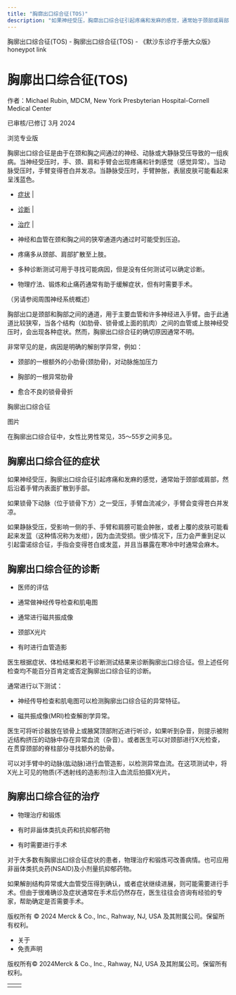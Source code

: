 ```yaml
---
title: "胸廓出口综合征(TOS)"
description: "如果神经受压，胸廓出口综合征引起疼痛和发麻的感觉，通常始于颈部或肩部，然后沿着手臂内表面扩散到手部。"
---
```


﻿胸廓出口综合征(TOS) - 胸廓出口综合征(TOS) - 《默沙东诊疗手册大众版》 honeypot link

# 胸廓出口综合征(TOS)

作者：Michael Rubin, MDCM, New York Presbyterian Hospital-Cornell Medical Center

已审核/已修订 3月 2024

浏览专业版

胸廓出口综合征是由于在颈和胸之间通过的神经、动脉或大静脉受压导致的一组疾病。当神经受压时，手、颈、肩和手臂会出现疼痛和针刺感觉（感觉异常）。当动脉受压时，手臂变得苍白并发凉。当静脉受压时，手臂肿胀，表层皮肤可能看起来呈浅蓝色。

- [症状](#症状_v745342_zh) \|
- [诊断](#诊断_v745346_zh) \|
- [治疗](#治疗_v745350_zh) \|

- 神经和血管在颈和胸之间的狭窄通道内通过时可能受到压迫。

- 疼痛多从颈部、肩部扩散至上肢。

- 多种诊断测试可用于寻找可能病因，但是没有任何测试可以确定诊断。

- 物理疗法、锻炼和止痛药通常有助于缓解症状，但有时需要手术。


（另请参阅周围神经系统概述）

胸部出口是颈部和胸部之间的通道，用于主要血管和许多神经进入手臂。由于此通道比较狭窄，当各个结构（如肋骨、锁骨或上面的肌肉）之间的血管或上肢神经受压时，会出现各种症状。然而，胸廓出口综合征的确切原因通常不明。

非常罕见的是，病因是明确的解剖学异常，例如：

- 颈部的一根额外的小肋骨(颈肋骨)，对动脉施加压力

- 胸部的一根异常肋骨

- 愈合不良的锁骨骨折


胸廓出口综合征



图片

在胸廓出口综合征中，女性比男性常见，35～55岁之间多见。

## 胸廓出口综合征的症状

如果神经受压，胸廓出口综合征引起疼痛和发麻的感觉，通常始于颈部或肩部，然后沿着手臂内表面扩散到手部。

如果锁骨下动脉（位于锁骨下方）之一受压，手臂血流减少，手臂会变得苍白并发凉。

如果静脉受压，受影响一侧的手、手臂和肩膀可能会肿胀，或者上覆的皮肤可能看起来发蓝（这种情况称为发绀），因为血流受损。很少情况下，压力会严重到足以引起雷诺综合征，手指会变得苍白或发蓝，并且当暴露在寒冷中时通常会麻木。

## 胸廓出口综合征的诊断

- 医师的评估

- 通常做神经传导检查和肌电图

- 通常进行磁共振成像

- 颈部X光片

- 有时进行血管造影


医生根据症状、体检结果和若干诊断测试结果来诊断胸廓出口综合征。但上述任何检查均不能百分百肯定或否定胸廓出口综合征的诊断。

通常进行以下测试：

- 神经传导检查和肌电图可以检测胸廓出口综合征的异常特征。

- 磁共振成像(MRI)检查解剖学异常。


医生可将听诊器放在锁骨上或腋窝顶部附近进行听诊，如果听到杂音，则提示被附近结构挤压的动脉中存在异常血流（杂音）。或者医生可以对颈部进行X光检查，在贯穿颈部的脊柱部分寻找额外的肋骨。

可以对手臂中的动脉(肱动脉)进行血管造影，以检测异常血流。在这项测试中，将X光上可见的物质(不透射线的造影剂)注入血流后拍摄X光片。

## 胸廓出口综合征的治疗

- 物理治疗和锻炼

- 有时非甾体类抗炎药和抗抑郁药物

- 有时需要进行手术


对于大多数有胸廓出口综合征症状的患者，物理治疗和锻炼可改善病情。也可应用非甾体类抗炎药(NSAID)及小剂量抗抑郁药物。

如果解剖结构异常或大血管受压得到确认，或者症状继续进展，则可能需要进行手术。但由于很难确诊及症状通常在手术后仍然存在，医生往往会咨询有经验的专家，帮助确定是否需要手术。



版权所有 © 2024
Merck & Co., Inc., Rahway, NJ, USA 及其附属公司。保留所有权利。

- 关于
- 免责声明

版权所有© 2024Merck & Co., Inc., Rahway, NJ, USA 及其附属公司。保留所有权利。

|     |     |
| --- | --- |
|  |  |